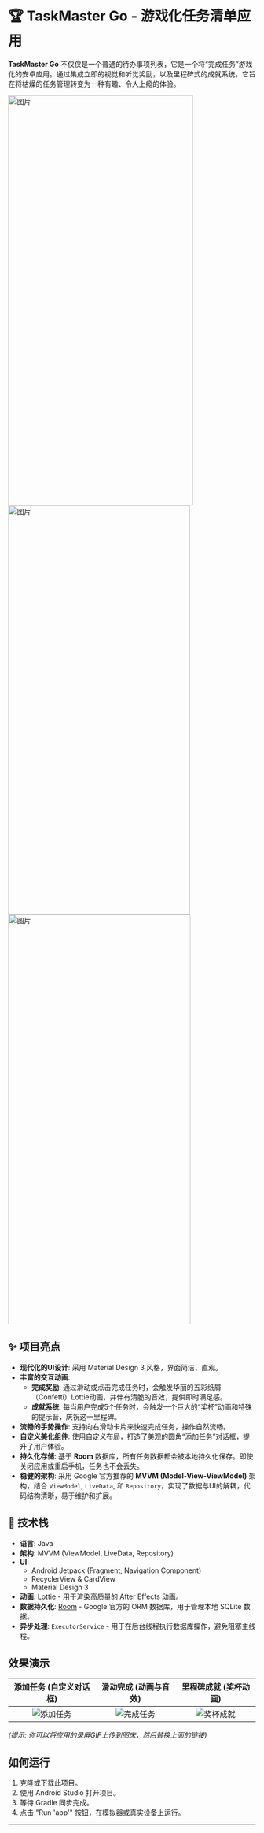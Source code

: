 # 🏆 TaskMaster Go - 游戏化任务清单应用

**TaskMaster Go** 不仅仅是一个普通的待办事项列表，它是一个将“完成任务”游戏化的安卓应用。通过集成立即的视觉和听觉奖励，以及里程碑式的成就系统，它旨在将枯燥的任务管理转变为一种有趣、令人上瘾的体验。

<img width="376" height="832" alt="图片" src="https://github.com/user-attachments/assets/a9d7da35-f07b-47de-a3c4-967cc42fd61c" />
<img width="370" height="830" alt="图片" src="https://github.com/user-attachments/assets/704a67fe-bfc7-46f6-93d4-6ed9be7d6fbb" />

<img width="371" height="832" alt="图片" src="https://github.com/user-attachments/assets/a6a9c1ba-f492-4ba6-adf8-17ca7dbe6f5a" />


## ✨ 项目亮点

-   **现代化的UI设计**: 采用 Material Design 3 风格，界面简洁、直观。
-   **丰富的交互动画**:
    -   **完成奖励**: 通过滑动或点击完成任务时，会触发华丽的五彩纸屑（Confetti）Lottie动画，并伴有清脆的音效，提供即时满足感。
    -   **成就系统**: 每当用户完成5个任务时，会触发一个巨大的“奖杯”动画和特殊的提示音，庆祝这一里程碑。
-   **流畅的手势操作**: 支持向右滑动卡片来快速完成任务，操作自然流畅。
-   **自定义美化组件**: 使用自定义布局，打造了美观的圆角“添加任务”对话框，提升了用户体验。
-   **持久化存储**: 基于 **Room** 数据库，所有任务数据都会被本地持久化保存。即使关闭应用或重启手机，任务也不会丢失。
-   **稳健的架构**: 采用 Google 官方推荐的 **MVVM (Model-View-ViewModel)** 架构，结合 `ViewModel`, `LiveData`, 和 `Repository`，实现了数据与UI的解耦，代码结构清晰，易于维护和扩展。

## 🚀 技术栈

-   **语言**: Java
-   **架构**: MVVM (ViewModel, LiveData, Repository)
-   **UI**:
    -   Android Jetpack (Fragment, Navigation Component)
    -   RecyclerView & CardView
    -   Material Design 3
-   **动画**: [Lottie](https://github.com/airbnb/lottie-android) - 用于渲染高质量的 After Effects 动画。
-   **数据持久化**: [Room](https://developer.android.com/training/data-storage/room) - Google 官方的 ORM 数据库，用于管理本地 SQLite 数据。
-   **异步处理**: `ExecutorService` - 用于在后台线程执行数据库操作，避免阻塞主线程。

## 效果演示

| 添加任务 (自定义对话框) | 滑动完成 (动画与音效) | 里程碑成就 (奖杯动画) |
| :----------------------: | :--------------------: | :--------------------: |
| ![添加任务](https://i.imgur.com/your-add-task-gif.gif) | ![完成任务](https://i.imgur.com/your-complete-task-gif.gif) | ![奖杯成就](https://i.imgur.com/your-trophy-gif.gif) |
*(提示: 你可以将应用的录屏GIF上传到图床，然后替换上面的链接)*

## 如何运行

1.  克隆或下载此项目。
2.  使用 Android Studio 打开项目。
3.  等待 Gradle 同步完成。
4.  点击 "Run 'app'" 按钮，在模拟器或真实设备上运行。

---
